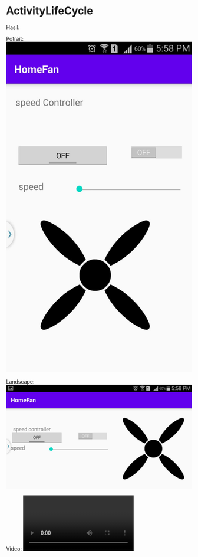# ActivityLifeCycle
Hasil:

Potrait:
![](Dokumentasi/potrait.jpeg)

Landscape:
![](Dokumentasi/landscape.jpeg)

Video:
![](Dokumentasi/video.mp4)
